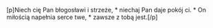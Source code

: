[p]Niech cię Pan błogosławi i strzeże, * niechaj Pan daje pokój ci. * On miłością napełnia serce twe, * zawsze z tobą jest.[/p]